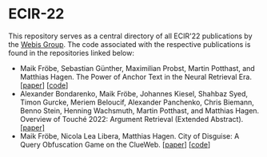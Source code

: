 # ECIR-22

This repository serves as a central directory of all ECIR'22 publications by the [Webis Group](https://webis.de). The code associated with the respective publications is found in the repositories linked below:

* Maik Fröbe, Sebastian Günther, Maximilian Probst, Martin Potthast, and Matthias Hagen. The Power of Anchor Text in the Neural Retrieval Era. [[paper](https://webis.de/publications.html#froebe_2022a)] [[code](https://github.com/webis-de/ecir22-anchor-text)]
* Alexander Bondarenko, Maik Fröbe, Johannes Kiesel, Shahbaz Syed, Timon Gurcke, Meriem Beloucif, Alexander Panchenko, Chris Biemann, Benno Stein, Henning Wachsmuth, Martin Potthast, and Matthias Hagen. Overview of Touché 2022: Argument Retrieval (Extended Abstract). [[paper]](https://webis.de/publications.html#bondarenko_2022c)
* Maik Fröbe, Nicola Lea Libera, Matthias Hagen. City of Disguise: A Query Obfuscation Game on the ClueWeb. [[paper](https://webis.de/publications.html#froebe_2022b)] [[code](https://github.com/webis-de/ecir22-query-obfuscation-game)]
